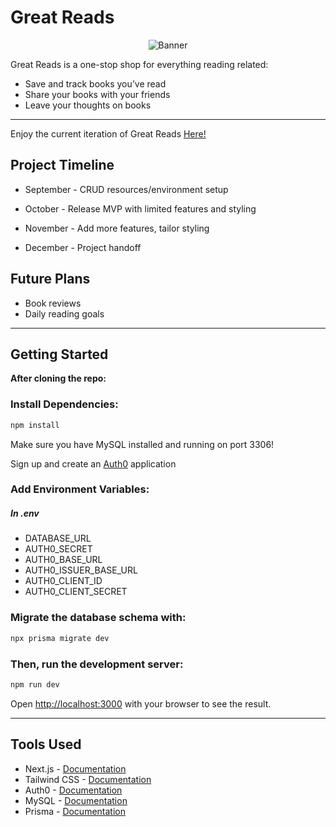 # Great Reads

<p align="center">
<img alt="Banner" src="/../media/banner.jpg"/>
</p>
Great Reads is a one-stop shop for everything reading related:

- Save and track books you’ve read
- Share your books with your friends
- Leave your thoughts on books

---

Enjoy the current iteration of Great Reads [Here!](https://great-reads-demo.vercel.app/)

## Project Timeline

- September - CRUD resources/environment setup

- October - Release MVP with limited features and styling

- November - Add more features, tailor styling

- December - Project handoff

## Future Plans

- Book reviews
- Daily reading goals

---

## Getting Started

**After cloning the repo:**

### Install Dependencies:

```bash
npm install
```

Make sure you have MySQL installed and running on port 3306!

Sign up and create an [Auth0](https://auth0.com/docs/get-started/auth0-overview/create-applications) application

### Add Environment Variables:

##### In .env

- DATABASE_URL
- AUTH0_SECRET
- AUTH0_BASE_URL
- AUTH0_ISSUER_BASE_URL
- AUTH0_CLIENT_ID
- AUTH0_CLIENT_SECRET

### Migrate the database schema with:

```bash
npx prisma migrate dev
```

### Then, run the development server:

```bash
npm run dev
```

Open [http://localhost:3000](http://localhost:3000) with your browser to see the result.

---

## Tools Used

- Next.js - [Documentation](https://nextjs.org)
- Tailwind CSS - [Documentation](https://tailwindcss.com)
- Auth0 - [Documentation](https://auth0.com)
- MySQL - [Documentation](https://dev.mysql.com)
- Prisma - [Documentation](https://www.prisma.io)
